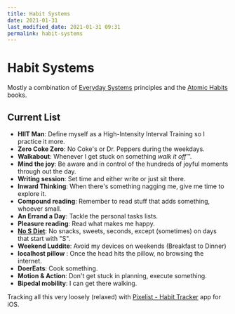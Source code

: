 ```yaml
---
title: Habit Systems
date: 2021-01-31
last_modified_date: 2021-01-31 09:31
permalink: habit-systems
---
```

# Habit Systems

Mostly a combination of [Everyday Systems] principles and the [Atomic Habits] books.

## Current List

- **HIIT Man**: Define myself as a High-Intensity Interval Training so I practice it more. 
- **Zero Coke Zero**: No Coke's or Dr. Peppers during the weekdays. 
- **Walkabout**: Whenever I get stuck on something *walk it off™*.
- **Mind the joy**: Be aware and in control of the hundreds of joyful moments through out the day. 
- **Writing session**: Set time and either write or just sit there. 
- **Inward Thinking**: When there's something nagging me, give me time to explore it.
- **Compound reading**: Remember to read stuff that adds something, whoever small. 
- **An Errand a Day**: Tackle the  personal tasks lists. 
- **Pleasure reading**: Read what makes me happy. 
- **[No S Diet][nosd]**: No snacks, sweets, seconds, except (sometimes) on days that start with "S".
- **Weekend Luddite**: Avoid my devices on weekends (Breakfast to Dinner)
- **localhost pillow** : Once the head hits the pillow, no browsing the internet. 
- **DoerEats**: Cook something. 
- **Motion & Action**: Don't get stuck in planning, execute something. 
- **Bipedal mobility**: I can get there walking. 

Tracking all this very loosely (relaxed) with [Pixelist - Habit Tracker] app for iOS. 

[Pixelist - Habit Tracker]: https://apps.apple.com/us/app/pixelist-habit-tracker/id1317636216 "‎Pixelist - Habit Tracker on the App Store"

[Atomic Habits]: https://jamesclear.com/atomic-habits "Atomic Habits: Tiny Changes, Remarkable Results by James Clear"

[Everyday Systems]: https://everydaysystems.com/ "Everyday Systems: Systematic Moderation for sustainable good habits"

[nosd]: http://www.nosdiet.com